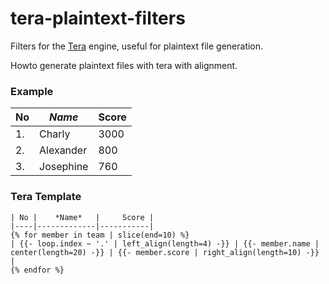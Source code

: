 # tera-plaintext-filters

Filters for the [Tera](https://github.com/Keats/tera) engine, useful for plaintext file generation.

Howto generate plaintext files with tera with alignment.

### Example

| No |      *Name*        |  Score |
|----|--------------------|--------|
| 1. |      Charly        |   3000 |
| 2. |     Alexander      |    800 |
| 3. |     Josephine      |    760 |


### Tera Template
```
| No |    *Name*   |     Score |
|----|-------------|-----------|
{% for member in team | slice(end=10) %}
| {{- loop.index ~ '.' | left_align(length=4) -}} | {{- member.name | center(length=20) -}} | {{- member.score | right_align(length=10) -}} |
{% endfor %}
```



